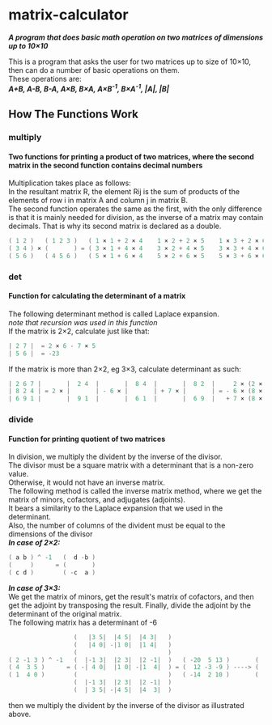 # matrix-calculator

***A program that does basic math operation on two matrices of dimensions up to 10×10***

This is a program that asks the user for two matrices up to size of 10×10, then can do a number of basic operations on them.  
These operations are:  
***A+B, A-B, B-A, A×B, B×A, A×B<sup>-1</sup>, B×A<sup>-1</sup>, |A|, |B|***  

## How The Functions Work

### **multiply**

#### Two functions for printing a product of two matrices, where the second matrix in the second function contains decimal numbers

Multiplication takes place as follows:  
In the resultant matrix R, the element Rij is the sum of products of the elements of row i in matrix A and column j in matrix B.  
The second function operates the same as the first, with the only difference is that it is mainly needed for division, as the inverse of a matrix may contain decimals. That is why its second matrix is declared as a double.

``` c++
( 1 2 )   ( 1 2 3 )   ( 1 × 1 + 2 × 4    1 × 2 + 2 × 5    1 × 3 + 2 × 6 )   (  9 12 15 )  
( 3 4 ) × (       ) = ( 3 × 1 + 4 × 4    3 × 2 + 4 × 5    3 × 3 + 4 × 6 ) = ( 19 26 33 )  
( 5 6 )   ( 4 5 6 )   ( 5 × 1 + 6 × 4    5 × 2 + 6 × 5    5 × 3 + 6 × 6 )   ( 29 40 51 )
```

### **det**

#### Function for calculating the determinant of a matrix

The following determinant method is called Laplace expansion.  
*note that recursion was used in this function*  
If the matrix is 2×2, calculate just like that:  

``` c++
| 2 7 |  = 2 × 6 - 7 × 5  
| 5 6 |  = -23
```

If the matrix is more than 2×2, eg 3×3, calculate determinant as such:  

``` c++
| 2 6 7 |       |  2 4  |       |  8 4  |       |  8 2  |     2 × (2 × 1 - 4 × 9)  
| 8 2 4 | = 2 × |       | - 6 × |       | + 7 × |       | = - 6 × (8 × 1 - 4 × 6) = 448  
| 6 9 1 |       |  9 1  |       |  6 1  |       |  6 9  |   + 7 × (8 × 9 - 6 × 2)
```

### **divide**

#### Function for printing quotient of two matrices

In division, we multiply the divident by the inverse of the divisor.  
The divisor must be a square matrix with a determinant that is a non-zero value.  
Otherwise, it would not have an inverse matrix.  
The following method is called the inverse matrix method, where we get the matrix of minors, cofactors, and adjugates (adjoints).  
It bears a similarity to the Laplace expansion that we used in the determinant.  
Also, the number of columns of the divident must be equal to the dimensions of the divisor  
***In case of 2×2:***  

``` c++
( a b ) ^ -1   (  d -b )  
(     )      = (       )  
( c d )        ( -c  a )  
```

***In case of 3×3:***  
We get the matrix of minors, get the result's matrix of cofactors, and then get the adjoint by transposing the result. Finally, divide the adjoint by the determinant of the original matrix.  
The following matrix has a determinant of -6  

``` c++
                  (   |3 5|  |4 5|  |4 3|   )  
                  (   |4 0| -|1 0|  |1 4|   )  
                  (                         )  
( 2 -1 3 ) ^ -1   (  |-1 3|  |2 3|  |2 -1|  )   ( -20  5 13 )       ( -20 12 -14 )  
( 4  3 5 )      = ( -| 4 0|  |1 0| -|1  4|  ) = (  12 -3 -9 ) ----> (   5 -3   2 ) / -6  
( 1  4 0 )        (                         )   ( -14  2 10 )       (  13 -9  10 )  
                  (  |-1 3|  |2 3|  |2 -1|  )  
                  (  | 3 5| -|4 5|  |4  3|  )  
```

then we multiply the divident by the inverse of the divisor as illustrated above.

